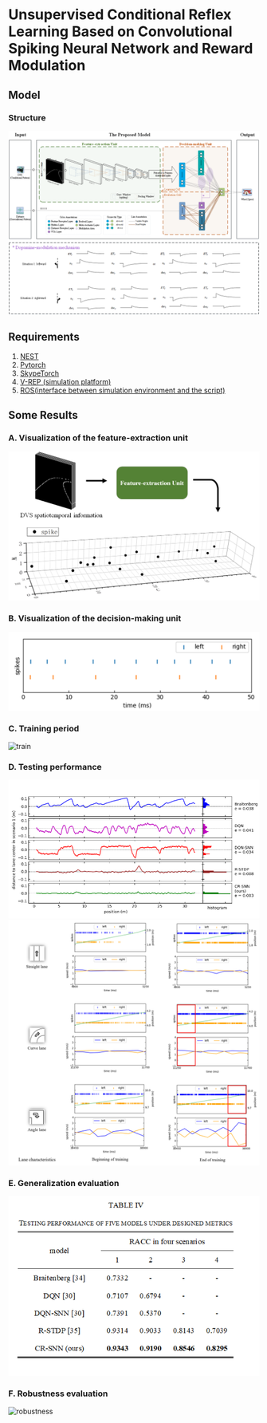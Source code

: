 Unsupervised Conditional Reflex Learning Based on Convolutional Spiking Neural Network and Reward Modulation
============
## Model
### Structure
![structure](images/structure.jpg)

## Requirements
1. [NEST](https://www.nest-simulator.org/)
2. [Pytorch](https://pytorch.org/)
3. [SkypeTorch](https://github.com/miladmozafari/SpykeTorch) 
4. [V-REP (simulation platform)](http://www.coppeliarobotics.com/)
5. [ROS(interface between simulation environment and the script)](https://www.ros.org/)

## Some Results
### A. Visualization of the feature-extraction unit
![visualization1](images/visualization1.jpg)
### B. Visualization of the decision-making unit
![visualiztion2](images/visualization2.jpg)
### C. Training period
![train](images/training_period.jpg)
### D. Testing performance
![test_comparison](images/testing_comparison.jpg)
![test_visualiztion](images/testing_visualiztion.jpg)
### E. Generalization evaluation
![generaliztion](images/generalization_evaluation.jpg)
### F. Robustness evaluation
![robustness](images/robustness.png)